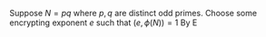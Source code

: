 Suppose $N=pq$ where $p,q$ are distinct odd primes.
Choose some encrypting exponent $e$ such that $(e,\phi(N))=1$
By E